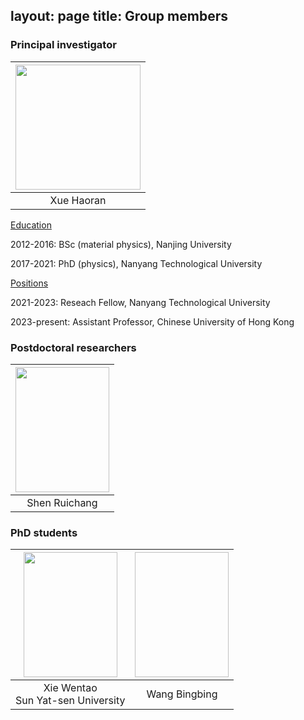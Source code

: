 layout: page
title: Group members
---

### Principal investigator

|<img src="https://github.com/haoran-group/haoran-group.github.io/assets/154585121/153774ba-4a14-480b-bafd-51fc3f7a33a3"  width="200" height="200">|
|:--:| 
|Xue Haoran|


<ins>Education</ins>

2012-2016: BSc (material physics), Nanjing University

2017-2021: PhD (physics), Nanyang Technological University

<ins>Positions</ins>

2021-2023: Reseach Fellow, Nanyang Technological University

2023-present: Assistant Professor, Chinese University of Hong Kong

### Postdoctoral researchers

|<img src="https://github.com/user-attachments/assets/50ac0715-d213-4428-8651-59aa2bce4362"  width="150" height="200">|
|:--:| 
|Shen Ruichang|

### PhD students

|<img src="https://github.com/user-attachments/assets/26473b5e-7eb9-4c65-aa0d-f3db51955640" width="150" height="200">|<img scr="https://github.com/user-attachments/assets/8f7d197d-93b7-4cf9-af18-a75cb5695c25" width="150" height="200">|
|:--:|:--:|
|Xie Wentao<br>Sun Yat-sen University|Wang Bingbing|




